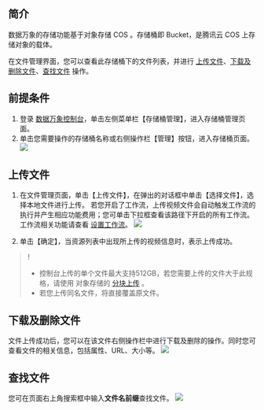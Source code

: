 ## 简介

数据万象的存储功能基于对象存储 COS 。存储桶即 Bucket，是腾讯云 COS 上存储对象的载体。

在文件管理界面，您可以查看此存储桶下的文件列表，并进行 [上传文件](#1)、[下载及删除文件](#2)、[查找文件](#3) 操作。

## 前提条件

1. 登录 [数据万象控制台](https://console.cloud.tencent.com/ci)，单击左侧菜单栏【存储桶管理】，进入存储桶管理页面。
2. 单击您需要操作的存储桶名称或右侧操作栏【管理】按钮，进入存储桶页面。
   ![](https://main.qcloudimg.com/raw/2ebe0faf239730aa67e7aea62638dd51.png)

<span id=1>

## 上传文件

1. 在文件管理页面，单击【上传文件】，在弹出的对话框中单击【选择文件】，选择本地文件进行上传。
   若您开启了工作流，上传视频文件会自动触发工作流的执行并产生相应功能费用；您可单击下拉框查看该路径下开启的所有工作流。工作流相关功能请查看 [设置工作流](https://cloud.tencent.com/document/product/460/43472)。
   ![](https://main.qcloudimg.com/raw/10325cc8ce6f5ba1da36b4a80a6105f6.png)

2. 单击【确定】，当资源列表中出现所上传的视频信息时，表示上传成功。

>!
>
>- 控制台上传的单个文件最大支持512GB，若您需要上传的文件大于此规格，请使用 对象存储的 [分块上传](https://cloud.tencent.com/document/product/436/14112) 。
>- 若您上传同名文件，将直接覆盖原文件。

<span id=2>

## 下载及删除文件

文件上传成功后，您可以在该文件右侧操作栏中进行下载及删除的操作。同时您可查看文件的相关信息，包括属性、URL、大小等。
![](https://main.qcloudimg.com/raw/774279fe7138164481041cd5317e8fbe.png)

<span id=3>

## 查找文件

您可在页面右上角搜索框中输入**文件名前缀**查找文件。
![](https://main.qcloudimg.com/raw/29080c09f35fe1a67b63e466cfd2d822.png)

 
